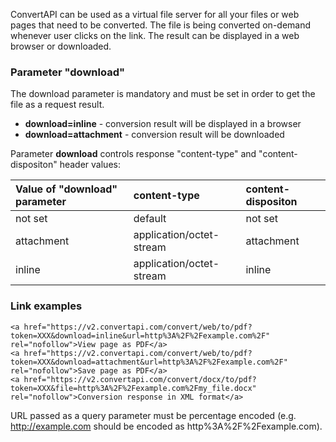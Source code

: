 ConvertAPI can be used as a virtual file server for all your files or web pages that need to be converted. The file is being converted on-demand whenever user clicks on the link. The result can be displayed in a web browser or downloaded.

### Parameter "download"

The download parameter is mandatory and must be set in order to get the file as a request result.

* **download=inline** - conversion result will be displayed in a browser
* **download=attachment** - conversion result will be downloaded

Parameter **download** controls response "content-type" and "content-dispositon" header values:

| Value of "download" parameter      | content-type          | 	content-dispositon |
|:------------- |:-------------|:-----|
|not set     | default| not set|
|attachment     | application/octet-stream| attachment|
|inline     | application/octet-stream| inline|

### Link examples
```
<a href="https://v2.convertapi.com/convert/web/to/pdf?token=XXX&download=inline&url=http%3A%2F%2Fexample.com%2F" rel="nofollow">View page as PDF</a>
<a href="https://v2.convertapi.com/convert/web/to/pdf?token=XXX&download=attachment&url=http%3A%2F%2Fexample.com%2F" rel="nofollow">Save page as PDF</a>
<a href="https://v2.convertapi.com/convert/docx/to/pdf?token=XXX&file=http%3A%2F%2Fexample.com%2Fmy_file.docx" rel="nofollow">Conversion response in XML format</a>
```
URL passed as a query parameter must be percentage encoded (e.g. http://example.com should be encoded as http%3A%2F%2Fexample.com).

